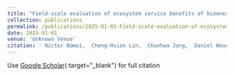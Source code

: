 ```yaml
---
title: "Field-scale evaluation of ecosystem service benefits of bioenergy switchgrass"
collection: publications
permalink: /publications/2025-01-01-Field-scale-evaluation-of-ecosystem-service-benefits-of-bioenergy-switchgrass.md
date: 2025-01-01
venue: 'Unknown Venue'
citation: ' Nictor Namoi,  Cheng-Hsien Lin,  Chunhwa Jang,  Daniel Wasonga,  Colleen Zumpf,  Muhammad Arshad,  Emily Heaton,  DoKyoung Lee, &quot;Field-scale evaluation of ecosystem service benefits of bioenergy switchgrass.&quot; Unknown Venue, 2025.'
---
```


Use [Google Scholar](https://scholar.google.com/scholar?q=Field+scale+evaluation+of+ecosystem+service+benefits+of+bioenergy+switchgrass){:target="_blank"} for full citation